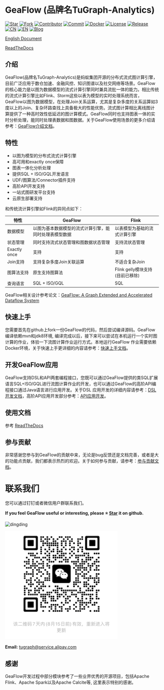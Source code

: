 # GeaFlow (品牌名TuGraph-Analytics)

[![Star](https://shields.io/github/stars/tugraph-family/tugraph-analytics?logo=startrek&label=Star&color=yellow)](https://github.com/TuGraph-family/tugraph-analytics/stargazers)
[![Fork](https://shields.io/github/forks/tugraph-family/tugraph-analytics?logo=forgejo&label=Fork&color=orange)](https://github.com/TuGraph-family/tugraph-analytics/forks)
[![Contributor](https://shields.io/github/contributors/tugraph-family/tugraph-analytics?logo=actigraph&label=Contributor&color=abcdef)](https://github.com/TuGraph-family/tugraph-analytics/contributors)
[![Commit](https://badgen.net/github/last-commit/tugraph-family/tugraph-analytics/master?icon=git&label=Commit)](https://github.com/TuGraph-family/tugraph-analytics/commits/master)
[![Docker](https://shields.io/docker/pulls/tugraph/geaflow-console?logo=docker&label=Docker&color=blue)](https://hub.docker.com/r/tugraph/geaflow-console/tags)
[![License](https://shields.io/github/license/tugraph-family/tugraph-analytics?logo=apache&label=License&color=blue)](https://www.apache.org/licenses/LICENSE-2.0.html)
[![Release](https://shields.io/github/v/release/tugraph-family/tugraph-analytics.svg?logo=stackblitz&label=Version&color=red)](https://github.com/TuGraph-family/tugraph-analytics/releases)
[![CN](https://shields.io/badge/Docs-中文-blue?logo=readme)](https://tugraph-analytics.readthedocs.io/en/latest/docs-cn/introduction/)
[![EN](https://shields.io/badge/Docs-English-blue?logo=readme)](https://tugraph-analytics.readthedocs.io/en/latest/docs-en/introduction/)
[![Blog](https://shields.io/badge/Blog-github.io-orange?logo=rss)](https://tugraph-analytics.github.io/)

[English Document](README.md)

[ReadTheDocs](https://tugraph-analytics.readthedocs.io/en/latest/docs-cn/introduction/)

<!--intro-start-->
## 介绍
GeaFlow(品牌名TuGraph-Analytics)是蚂蚁集团开源的分布式流式图计算引擎，目前广泛应用于数仓加速、金融风控、知识图谱以及社交网络等场景。GeaFlow
的核心能力是以图为数据模型的流式计算引擎同时兼具流批一体的能力。相比传统的流式计算引擎比如Flink、Storm这些以表为模型的实时处理系统而言，GeaFlow以图为数据模型，在处理Join关系运算，尤其是复杂多度的关系运算如3度以上的Join、复杂环路查找上具备极大的性能优势。流式图计算相比离线图计算提供了一种高时效性低延迟的图计算模式。GeaFlow同时也支持图表一体的实时分析处理，能同时处理表数据和图数据。关于GeaFlow使用场景的更多介绍请参考：[GeaFlow介绍文档](docs/docs-cn/introduction.md)。

## 特性

* 以图为模型的分布式流式计算引擎
* 高可用和exactly once保障
* 图表一体化分析处理
* 提供SQL + ISO/GQL开发语言
* UDF/图算法/Connector插件支持
* 高阶API开发支持
* 一站式图研发平台支持
* 云原生部署支持

和传统流计算引擎如Flink的异同点如下：

| 特性 | GeaFlow | Flink |
| -------- | -------- | -------- |
|  数据模型    | 以图为基本数据模型的流式计算引擎，能同时处理表模型数据     | 以表模型为基础的流式计算引擎     |
| 状态管理 | 同时支持流式状态管理和图数据状态管理| 支持流状态管理|
| Exactly once |支持 | 支持|
| Join支持 | 支持复杂多度Join关联运算 | 不适合复杂Join |
| 图算法支持| 原生支持图算法 | Flink gelly模块支持(目前已移除)|
| 查询语言| SQL + ISO/GQL| SQL |

GeaFlow相关设计参考论文：[GeaFlow: A Graph Extended and Accelerated Dataflow System](https://dl.acm.org/doi/abs/10.1145/3589771)

## 快速上手

您需要首先在github上fork一份GeaFlow的代码，然后尝试编译源码。GeaFlow编译依赖mvn和jdk8环境, 编译完成以后，接下来可以尝试在本机运行一个实时图计算的作业，体验一下流图计算作业运行方式。本地运行GeaFlow
作业需要依赖Docker环境，关于快速上手更详细的内容请参考：[快速上手文档](docs/docs-cn/quick_start.md)。

## 开发GeaFlow应用

GeaFlow支持DSL和API两套编程接口，您既可以通过GeaFlow提供的类SQL扩展语言SQL+ISO/GQL进行流图计算作业的开发，也可以通过GeaFlow的高阶API编程接口通过Java语言进行应用开发。关于DSL
应用开发的详细内容请参考：[DSL开发文档](docs/docs-cn/application-development/dsl/overview.md)，高阶API应用开发部分参考：[API应用开发](docs/docs-cn/application-development/api/guid.md)。

## 使用文档
参考 [ReadTheDocs](https://tugraph-analytics.readthedocs.io/en/latest/docs-cn/introduction/)

## 参与贡献
非常感谢您参与到GeaFlow的贡献中来，无论是bug反馈还是文档完善，或者是大的功能点贡献，我们都表示热烈的欢迎。关于如何参与贡献，请参考：[参与贡献文档](docs/docs-cn/contribution.md)。

# 联系我们
您可以通过钉钉或者微信用户群联系我们。

**If you feel GeaFlow useful or interesting, please ⭐️ [Star](https://github.com/TuGraph-family/tugraph-analytics)
it on github.**

![dingding](docs/static/img/dingding.png)

![wechat](docs/static/img/wechat.png)

**Email:**  tugraph@service.alipay.com

## 感谢
GeaFlow开发过程中部分模块参考了一些业界优秀的开源项目，包括Apache Flink、Apache Spark以及Apache Calcite等, 这里表示特别的感谢。
<!--intro-end-->
